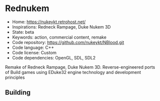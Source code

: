 # Rednukem

- Home: https://nukeykt.retrohost.net/
- Inspirations: Redneck Rampage, Duke Nukem 3D
- State: beta
- Keywords: action, commercial content, remake
- Code repository: https://github.com/nukeykt/NBlood.git
- Code language: C++
- Code license: Custom
- Code dependencies: OpenGL, SDL, SDL2

Remake of Redneck Rampage, Duke Nukem 3D.
Reverse-engineered ports of Build games using EDuke32 engine technology and development principles

## Building
